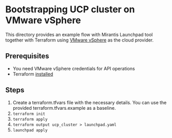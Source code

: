 # Bootstrapping UCP cluster on VMware vSphere

This directory provides an example flow with Mirantis Launchpad tool together with Terraform using [VMware vSphere](https://registry.terraform.io/providers/hashicorp/vsphere/latest/docs) as the cloud provider.


## Prerequisites

* You need VMware vSphere credentials for API operations
* Terraform [installed](https://learn.hashicorp.com/terraform/getting-started/install)

## Steps

1. Create a terraform.tfvars file with the necessary details. You can use the provided terraform.tfvars.example as a baseline.
2. `terraform init`
3. `terraform apply`
4. `terraform output ucp_cluster > launchpad.yaml `
5. `launchpad apply`
